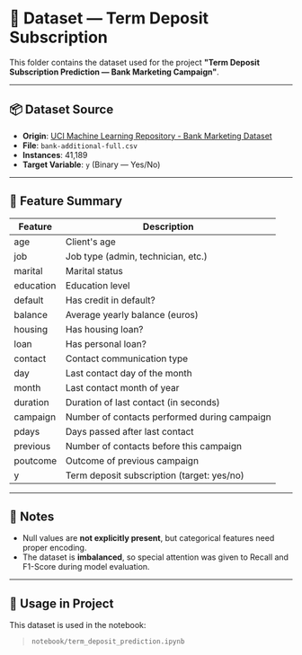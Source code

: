 # 📁 Dataset — Term Deposit Subscription

This folder contains the dataset used for the project **"Term Deposit Subscription Prediction — Bank Marketing Campaign"**.

---

## 📦 Dataset Source

- **Origin**: [UCI Machine Learning Repository - Bank Marketing Dataset](https://archive.ics.uci.edu/ml/datasets/bank+marketing)
- **File**: `bank-additional-full.csv`
- **Instances**: 41,189
- **Target Variable**: `y` (Binary — Yes/No)

---

## 🧾 Feature Summary

| Feature        | Description                                      |
|----------------|--------------------------------------------------|
| age            | Client's age                                     |
| job            | Job type (admin, technician, etc.)               |
| marital        | Marital status                                   |
| education      | Education level                                  |
| default        | Has credit in default?                           |
| balance        | Average yearly balance (euros)                   |
| housing        | Has housing loan?                                |
| loan           | Has personal loan?                               |
| contact        | Contact communication type                       |
| day            | Last contact day of the month                    |
| month          | Last contact month of year                       |
| duration       | Duration of last contact (in seconds)            |
| campaign       | Number of contacts performed during campaign     |
| pdays          | Days passed after last contact                   |
| previous       | Number of contacts before this campaign          |
| poutcome       | Outcome of previous campaign                     |
| y              | Term deposit subscription (target: yes/no)       |

---

## 🧹 Notes

- Null values are **not explicitly present**, but categorical features need proper encoding.
- The dataset is **imbalanced**, so special attention was given to Recall and F1-Score during model evaluation.

---

## 📁 Usage in Project

This dataset is used in the notebook:
> `notebook/term_deposit_prediction.ipynb`

